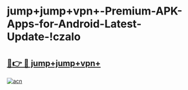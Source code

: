 # jump+jump+vpn+-Premium-APK-Apps-for-Android-Latest-Update-!czalo

# <h2><a href="https://gyiipj.esa.edu.pl?title=jump+jump+vpn+&ref=czalo">🔗👉 🔴 jump+jump+vpn+</a></h2>

[![acn](https://github.com/user-attachments/assets/0f9c940e-d8b0-45ae-aac7-cd30a18b3e1c)](https://gyiipj.esa.edu.pl?title=jump+jump+vpn+&ref=czalo)

